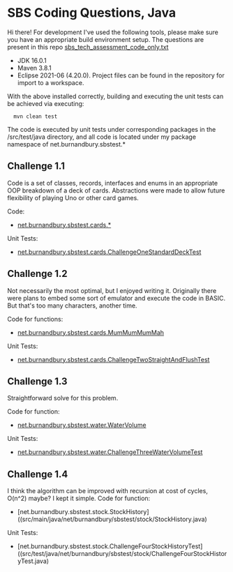 # SBS Coding Questions, Java
Hi there! For development I've used the following tools, please make sure you have
an appropriate build environment setup. The questions are present in this repo
 [sbs_tech_assessment_code_only.txt](src/main/java/net/burnandbury/sbstest/doc-files/sbs_tech_assessment_code_only.txt)


- JDK 16.0.1
- Maven 3.8.1
- Eclipse 2021-06 (4.20.0). Project files can be found in the repository for import to a workspace.

With the above installed correctly, building and executing the unit tests can be achieved via executing:

```
  mvn clean test
```

The code is executed by unit tests under corresponding packages in the /src/test/java directory,
and all code is located under my package namespace of net.burnandbury.sbstest.*

## Challenge 1.1
Code is a set of classes, records, interfaces and enums in an appropriate OOP breakdown of 
a deck of cards. Abstractions were made to allow future flexibility of playing Uno or other card games.

Code:
- [net.burnandbury.sbstest.cards.*](src/main/java/net/burnandbury/sbstest/cards)

Unit Tests:
- [net.burnandbury.sbstest.cards.ChallengeOneStandardDeckTest](src/test/java/net/burnandbury/sbstest/cards/ChallengeOneStandardDeckTest.java)

## Challenge 1.2
Not necessarily the most optimal, but I enjoyed writing it. Originally there were plans to embed some sort
of emulator and execute the code in BASIC. But that's too many characters, another time.

Code for functions:
- [net.burnandbury.sbstest.cards.MumMumMumMah](src/main/java/net/burnandbury/sbstest/cards/MumMumMumMah.java)

Unit Tests:
- [net.burnandbury.sbstest.cards.ChallengeTwoStraightAndFlushTest](src/test/java/net/burnandbury/sbstest/cards/ChallengeTwoStraightAndFlushTest.java)

## Challenge 1.3
Straightforward solve for this problem.

Code for function:

- [net.burnandbury.sbstest.water.WaterVolume](src/main/java/net/burnandbury/sbstest/water/WaterVolume.java)


Unit Tests:

- [net.burnandbury.sbstest.water.ChallengeThreeWaterVolumeTest](src/test/java/net/burnandbury/sbstest/water/ChallengeThreeWaterVolumeTest.java)


## Challenge 1.4
I think the algorithm can be improved with recursion at cost of cycles, O(n^2) maybe? I kept it simple.
Code for function:

- [net.burnandbury.sbstest.stock.StockHistory]((src/main/java/net/burnandbury/sbstest/stock/StockHistory.java)


Unit Tests:

- [net.burnandbury.sbstest.stock.ChallengeFourStockHistoryTest]((src/test/java/net/burnandbury/sbstest/stock/ChallengeFourStockHistoryTest.java)

